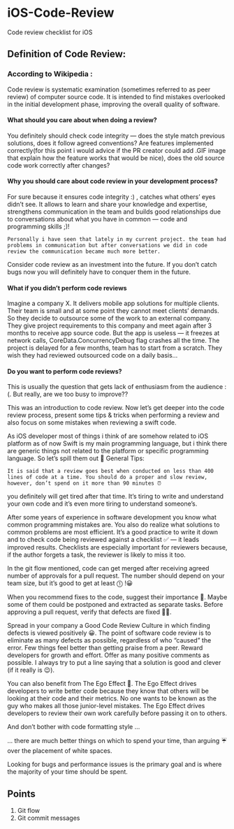 # iOS-Code-Review
Code review checklist for iOS


## Definition of Code Review:

### According to Wikipedia :

Code review is systematic examination (sometimes referred to as peer review) of computer source code. It is intended to find mistakes overlooked in the initial development phase, improving the overall quality of software.

#### What should you care about when doing a review?

You definitely should check code integrity — does the style match previous solutions, does it follow agreed conventions? Are features implemented correctly(for this point i would advice if the PR creator could add .GIF image that explain how the feature works that would be nice), does the old source code work correctly after changes?

#### Why you should care about code review in your development process?

For sure because it ensures code integrity :) , catches what others’ eyes didn’t see. It allows to learn and share your knowledge and expertise, strengthens communication in the team and builds good relationships due to conversations about what you have in common — code and programming skills ;)!

    Personally i have seen that lately in my current project. the team had problems in communication but after conversations we did in code review the communication became much more better.

Consider code review as an investment into the future. If you don’t catch bugs now you will definitely have to conquer them in the future.

#### What if you didn’t perform code reviews

Imagine a company X. It delivers mobile app solutions for multiple clients. Their team is small and at some point they cannot meet clients’ demands. So they decide to outsource some of the work to an external company. They give project requirements to this company and meet again after 3 months to receive app source code. But the app is useless — it freezes at network calls, CoreData.ConcurrencyDebug flag crashes all the time. The project is delayed for a few months, team has to start from a scratch. They wish they had reviewed outsourced code on a daily basis…

#### Do you want to perform code reviews?

This is usually the question that gets lack of enthusiasm from the audience :(. But really, are we too busy to improve??

This was an introduction to code review. Now let’s get deeper into the code review process, present some tips & tricks when performing a review and also focus on some mistakes when reviewing a swift code.

As iOS developer most of things i think of are somehow related to iOS platform as of now Swift is my main programming language, but i think there are generic things not related to the platform or specific programming language. So let’s spill them out 🚀
General Tips:

    It is said that a review goes best when conducted on less than 400 lines of code at a time. You should do a proper and slow review, however, don’t spend on it more than 90 minutes ⏰

you definitely will get tired after that time. It’s tiring to write and understand your own code and it’s even more tiring to understand someone’s.

After some years of experience in software development you know what common programming mistakes are. You also do realize what solutions to common problems are most efficient. It’s a good practice to write it down and to check code being reviewed against a checklist ✅ — it leads improved results. Checklists are especially important for reviewers because, if the author forgets a task, the reviewer is likely to miss it too.

In the git flow mentioned, code can get merged after receiving agreed number of approvals for a pull request. The number should depend on your team size, but it’s good to get at least ⓵ !😀

When you recommend fixes to the code, suggest their importance 💬. Maybe some of them could be postponed and extracted as separate tasks. Before approving a pull request, verify that defects are fixed 🔧🔨.

Spread in your company a Good Code Review Culture in which finding defects is viewed positively 😀. The point of software code review is to eliminate as many defects as possible, regardless of who “caused” the error. Few things feel better than getting praise from a peer. Reward developers for growth and effort. Offer as many positive comments as possible. I always try to put a line saying that a solution is good and clever (if it really is 😉).

You can also benefit from The Ego Effect 💎. The Ego Effect drives developers to write better code because they know that others will be looking at their code and their metrics. No one wants to be known as the guy who makes all those junior-level mistakes. The Ego Effect drives developers to review their own work carefully before passing it on to others.

And don’t bother with code formatting style …

… there are much better things on which to spend your time, than arguing ☔️ over the placement of white spaces.

Looking for bugs and performance issues is the primary goal and is where the majority of your time should be spent.


## Points 
1. Git flow
2. Git commit messages
